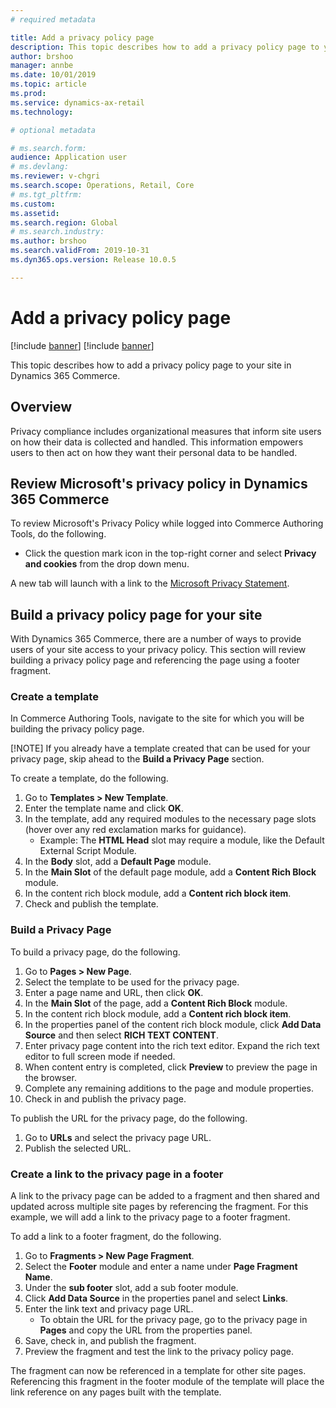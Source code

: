 ```yaml
---
# required metadata

title: Add a privacy policy page
description: This topic describes how to add a privacy policy page to your site in Dynamics 365 Commerce.
author: brshoo
manager: annbe
ms.date: 10/01/2019
ms.topic: article
ms.prod: 
ms.service: dynamics-ax-retail
ms.technology: 

# optional metadata

# ms.search.form: 
audience: Application user
# ms.devlang: 
ms.reviewer: v-chgri
ms.search.scope: Operations, Retail, Core
# ms.tgt_pltfrm: 
ms.custom: 
ms.assetid: 
ms.search.region: Global
# ms.search.industry: 
ms.author: brshoo
ms.search.validFrom: 2019-10-31
ms.dyn365.ops.version: Release 10.0.5

---
```


# Add a privacy policy page

[!include [banner](../includes/preview-banner.md)]
[!include [banner](../includes/banner.md)]

This topic describes how to add a privacy policy page to your site in Dynamics 365 Commerce.

## Overview

Privacy compliance includes organizational measures that inform site users on how their data is collected and handled. This information empowers users to then act on how they want their personal data to be handled.

## Review Microsoft's privacy policy in Dynamics 365 Commerce

To review Microsoft's Privacy Policy while logged into Commerce Authoring Tools, do the following.

- Click the question mark icon in the top-right corner and select **Privacy and cookies** from the drop down menu. 

A new tab will launch with a link to the [Microsoft Privacy Statement](https://privacy.microsoft.com/en-US/privacystatement). 

## Build a privacy policy page for your site

With Dynamics 365 Commerce, there are a number of ways to provide users of your site access to your privacy policy. This section will review building a privacy policy page and referencing the page using a footer fragment.
  
### Create a template

In Commerce Authoring Tools, navigate to the site for which you will be building the privacy policy page.

[!NOTE]
If you already have a template created that can be used for your privacy page, skip ahead to the **Build a Privacy Page** section.

To create a template, do the following.

1. Go to **Templates > New Template**.
1. Enter the template name and click **OK**.
1. In the template, add any required modules to the necessary page slots (hover over any red exclamation marks for guidance).
   - Example: The **HTML Head** slot may require a module, like the Default External Script Module.
1. In the **Body** slot, add a **Default Page** module.
1. In the **Main Slot** of the default page module, add a **Content Rich Block** module.
1. In the content rich block module, add a **Content rich block item**.
1. Check and publish the template.

### Build a Privacy Page

To build a privacy page, do the following.

1. Go to **Pages > New Page**.
1. Select the template to be used for the privacy page.  
1. Enter a page name and URL, then click **OK**. 
1. In the **Main Slot** of the page, add a **Content Rich Block** module.
1. In the content rich block module, add a **Content rich block item**.
1. In the properties panel of the content rich block module, click **Add Data Source** and then select **RICH TEXT CONTENT**.
1. Enter privacy page content into the rich text editor. Expand the rich text editor to full screen mode if needed.
1. When content entry is completed, click **Preview** to preview the page in the browser.
1. Complete any remaining additions to the page and module properties.
1. Check in and publish the privacy page.

To publish the URL for the privacy page, do the following.

1. Go to **URLs** and select the privacy page URL.
1. Publish the selected URL.

### Create a link to the privacy page in a footer

A link to the privacy page can be added to a fragment and then shared and updated across multiple site pages by referencing the fragment. For this example, we will add a link to the privacy page to a footer fragment.

To add a link to a footer fragment, do the following.

1. Go to **Fragments > New Page Fragment**.
1. Select the **Footer** module and enter a name under **Page Fragment Name**.
1. Under the **sub footer** slot, add a sub footer module.
1. Click **Add Data Source** in the properties panel and select **Links**.
1. Enter the link text and privacy page URL.
   - To obtain the URL for the privacy page, go to the privacy page in **Pages** and copy the URL from the properties panel.
1. Save, check in, and publish the fragment.
1. Preview the fragment and test the link to the privacy policy page.

The fragment can now be referenced in a template for other site pages. Referencing this fragment in the footer module of the template will place the link reference on any pages built with the template.
